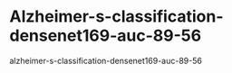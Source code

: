 # Alzheimer-s-classification-densenet169-auc-89-56
alzheimer-s-classification-densenet169-auc-89-56
